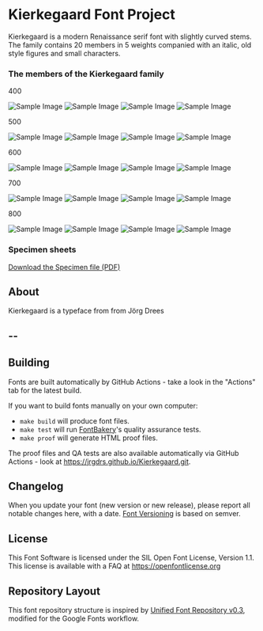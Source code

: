 # Kierkegaard Font Project

Kierkegaard is a modern Renaissance serif font with slightly curved stems. The family contains 20 members in 5 weights companied with an italic, old style figures and small characters.

### The members of the Kierkegaard family

400

![Sample Image](documentation/image-Kierkegaard-Regular.png)
![Sample Image](documentation/image-KierkegaardSC-Regular.png)
![Sample Image](documentation/image-Kierkegaard-Italic.png)
![Sample Image](documentation/image-KierkegaardSC-Italic.png)

500

![Sample Image](documentation/image-Kierkegaard-Medium.png)
![Sample Image](documentation/image-KierkegaardSC-Medium.png)
![Sample Image](documentation/image-Kierkegaard-MediumItalic.png)
![Sample Image](documentation/image-KierkegaardSC-MediumItalic.png)

600

![Sample Image](documentation/image-Kierkegaard-SemiBold.png)
![Sample Image](documentation/image-KierkegaardSC-SemiBold.png)
![Sample Image](documentation/image-Kierkegaard-SemiBoldItalic.png)
![Sample Image](documentation/image-KierkegaardSC-SemiBoldItalic.png)

700

![Sample Image](documentation/image-Kierkegaard-Bold.png)
![Sample Image](documentation/image-KierkegaardSC-Bold.png)
![Sample Image](documentation/image-Kierkegaard-BoldItalic.png)
![Sample Image](documentation/image-KierkegaardSC-BoldItalic.png)

800

![Sample Image](documentation/image-Kierkegaard-ExtraBold.png)
![Sample Image](documentation/image-KierkegaardSC-ExtraBold.png)
![Sample Image](documentation/image-Kierkegaard-ExtraBoldItalic.png)
![Sample Image](documentation/image-KierkegaardSC-ExtraBoldItalic.png)


### Specimen sheets

[Download the Specimen file (PDF)](documentation/SpecimenNL.html.pdf)


## About

Kierkegaard is a typeface from from Jörg Drees 

## --

## Building

Fonts are built automatically by GitHub Actions - take a look in the "Actions" tab for the latest build.

If you want to build fonts manually on your own computer:

- `make build` will produce font files.
- `make test` will run [FontBakery](https://github.com/googlefonts/fontbakery)'s quality assurance tests.
- `make proof` will generate HTML proof files.

The proof files and QA tests are also available automatically via GitHub Actions - look at https://jrgdrs.github.io/Kierkegaard.git.

## Changelog

When you update your font (new version or new release), please report all notable changes here, with a date.
[Font Versioning](https://github.com/googlefonts/gf-docs/tree/main/Spec#font-versioning) is based on semver.

## License

This Font Software is licensed under the SIL Open Font License, Version 1.1.
This license is available with a FAQ at https://openfontlicense.org

## Repository Layout

This font repository structure is inspired by [Unified Font Repository v0.3](https://github.com/unified-font-repository/Unified-Font-Repository), modified for the Google Fonts workflow.
 
 